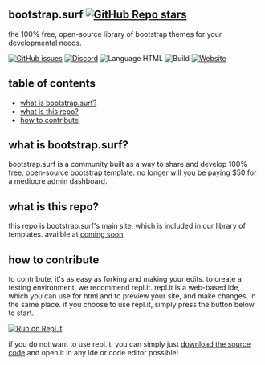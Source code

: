 ## bootstrap.surf [![GitHub Repo stars](https://img.shields.io/github/stars/bootstrap-surf/bootstrap-surf?style=for-the-badge)](https://github.com/bootstrap-surf/bootstrap-surf/stargazers)
the 100% free, open-source library of bootstrap themes for your developmental needs.

[![GitHub issues](https://img.shields.io/github/issues/bootstrap-surf/bootstrap-surf?style=for-the-badge)](https://github.com/bootstrap-surf/bootstrap-surf/issues) [![Discord](https://img.shields.io/discord/785242840363565088?logo=discord&style=for-the-badge)](https://discord.gg/raCmrsurvR) <!-- ![GitHub top language](https://img.shields.io/github/languages/top/bootstrap-surf/bootstrap-surf?style=for-the-badge)-->![Language HTML](https://img.shields.io/badge/lanuage-html-ff69b4?style=for-the-badge) ![Build](https://img.shields.io/github/workflow/status/bootstrap-surf/bootstrap-surf/%F0%9F%9A%80%20Deploy%20website%20on%20push?style=for-the-badge) [![Website](https://img.shields.io/website?down_color=red&down_message=offline&style=for-the-badge&up_color=green&up_message=live&url=https%3A%2F%2Fbootstrap.surf%2F)](https://bootstrap.surf)

## table of contents
- [what is bootstrap.surf?](#what-is-bootstrapsurf)
- [what is this repo?](#what-is-this-repo)
- [how to contribute](#how-to-contribute)

## what is bootstrap.surf?
bootstrap.surf is a community built as a way to share and develop 100% free, open-source bootstrap template. no longer will you be paying $50 for a mediocre admin dashboard.
## what is this repo?
this repo is bootstrap.surf's main site, which is included in our library of templates. availble at [coming soon]().
## how to contribute
to contribute, it's as easy as forking and making your edits. to create a testing environment, we recommend repl.it. repl.it is a web-based ide, which you can use for html and to preview your site, and make changes, in the same place. if you choose to use repl.it, simply press the button below to start.

[![Run on Repl.it](https://repl.it/badge/github/bootstrap-surf/bootstrap-surf)](https://repl.it/github/bootstrap-surf/bootstrap-surf)

if you do not want to use repl.it, you can simply just [download the source code](https://github.com/bootstrap-surf/bootstrap-surf/archive/main.zip) and open it in any ide or code editor possible!
